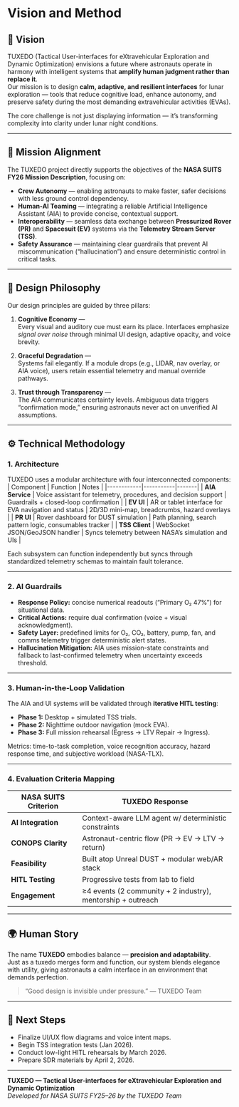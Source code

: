 # Vision and Method

## 🌌 Vision
TUXEDO (Tactical User-interfaces for eXtravehicular Exploration and Dynamic Optimization) envisions a future where astronauts operate in harmony with intelligent systems that **amplify human judgment rather than replace it**.  
Our mission is to design **calm, adaptive, and resilient interfaces** for lunar exploration — tools that reduce cognitive load, enhance autonomy, and preserve safety during the most demanding extravehicular activities (EVAs).

The core challenge is not just displaying information — it’s transforming complexity into clarity under lunar night conditions.

---

## 🧭 Mission Alignment
The TUXEDO project directly supports the objectives of the **NASA SUITS FY26 Mission Description**, focusing on:
- **Crew Autonomy** — enabling astronauts to make faster, safer decisions with less ground control dependency.  
- **Human-AI Teaming** — integrating a reliable Artificial Intelligence Assistant (AIA) to provide concise, contextual support.  
- **Interoperability** — seamless data exchange between **Pressurized Rover (PR)** and **Spacesuit (EV)** systems via the **Telemetry Stream Server (TSS)**.  
- **Safety Assurance** — maintaining clear guardrails that prevent AI miscommunication (“hallucination”) and ensure deterministic control in critical tasks.

---

## 🧠 Design Philosophy
Our design principles are guided by three pillars:

1. **Cognitive Economy** —  
   Every visual and auditory cue must earn its place. Interfaces emphasize _signal over noise_ through minimal UI design, adaptive opacity, and voice brevity.

2. **Graceful Degradation** —  
   Systems fail elegantly. If a module drops (e.g., LIDAR, nav overlay, or AIA voice), users retain essential telemetry and manual override pathways.

3. **Trust through Transparency** —  
   The AIA communicates certainty levels. Ambiguous data triggers “confirmation mode,” ensuring astronauts never act on unverified AI assumptions.

---

## ⚙️ Technical Methodology

### 1. Architecture
TUXEDO uses a modular architecture with four interconnected components:
| Component | Function | Notes |
|------------|-----------|-------|
| **AIA Service** | Voice assistant for telemetry, procedures, and decision support | Guardrails + closed-loop confirmation |
| **EV UI** | AR or tablet interface for EVA navigation and status | 2D/3D mini-map, breadcrumbs, hazard overlays |
| **PR UI** | Rover dashboard for DUST simulation | Path planning, search pattern logic, consumables tracker |
| **TSS Client** | WebSocket JSON/GeoJSON handler | Syncs telemetry between NASA’s simulation and UIs |

Each subsystem can function independently but syncs through standardized telemetry schemas to maintain fault tolerance.

---

### 2. AI Guardrails
- **Response Policy:** concise numerical readouts (“Primary O₂ 47%”) for situational data.  
- **Critical Actions:** require dual confirmation (voice + visual acknowledgment).  
- **Safety Layer:** predefined limits for O₂, CO₂, battery, pump, fan, and comms telemetry trigger deterministic alert states.  
- **Hallucination Mitigation:** AIA uses mission-state constraints and fallback to last-confirmed telemetry when uncertainty exceeds threshold.

---

### 3. Human-in-the-Loop Validation
The AIA and UI systems will be validated through **iterative HITL testing**:
- **Phase 1:** Desktop + simulated TSS trials.  
- **Phase 2:** Nighttime outdoor navigation (mock EVA).  
- **Phase 3:** Full mission rehearsal (Egress → LTV Repair → Ingress).  

Metrics: time-to-task completion, voice recognition accuracy, hazard response time, and subjective workload (NASA-TLX).

---

### 4. Evaluation Criteria Mapping
| NASA SUITS Criterion | TUXEDO Response |
|-----------------------|----------------|
| **AI Integration** | Context-aware LLM agent w/ deterministic constraints |
| **CONOPS Clarity** | Astronaut-centric flow (PR → EV → LTV → return) |
| **Feasibility** | Built atop Unreal DUST + modular web/AR stack |
| **HITL Testing** | Progressive tests from lab to field |
| **Engagement** | ≥4 events (2 community + 2 industry), mentorship + outreach |

---

## 🌍 Human Story
The name **TUXEDO** embodies balance — **precision and adaptability**.  
Just as a tuxedo merges form and function, our system blends elegance with utility, giving astronauts a calm interface in an environment that demands perfection.

> “Good design is invisible under pressure.” — TUXEDO Team

---

## 🧩 Next Steps
- Finalize UI/UX flow diagrams and voice intent maps.  
- Begin TSS integration tests (Jan 2026).  
- Conduct low-light HITL rehearsals by March 2026.  
- Prepare SDR materials by April 2, 2026.

---

**TUXEDO — Tactical User-interfaces for eXtravehicular Exploration and Dynamic Optimization**  
_Developed for NASA SUITS FY25–26 by the TUXEDO Team_
